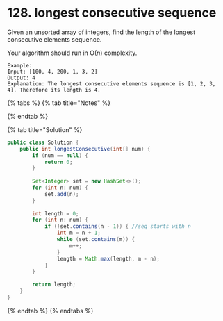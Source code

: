 # 128. longest consecutive sequence

Given an unsorted array of integers, find the length of the longest consecutive elements sequence.

Your algorithm should run in O\(_n_\) complexity.

```text
Example:
Input: [100, 4, 200, 1, 3, 2]
Output: 4
Explanation: The longest consecutive elements sequence is [1, 2, 3, 4]. Therefore its length is 4.
```

{% tabs %}
{% tab title="Notes" %}

{% endtab %}

{% tab title="Solution" %}
```java
public class Solution {
    public int longestConsecutive(int[] num) {
        if (num == null) {
            return 0;
        }
        
        Set<Integer> set = new HashSet<>();
        for (int n: num) {
            set.add(n);
        }
        
        int length = 0;
        for (int n: num) {
            if (!set.contains(n - 1)) { //seq starts with n
                int m = n + 1;
                while (set.contains(m)) {
                    m++;
                }
                length = Math.max(length, m - n);
            }
        }
        
        return length;
    }
}
```
{% endtab %}
{% endtabs %}

